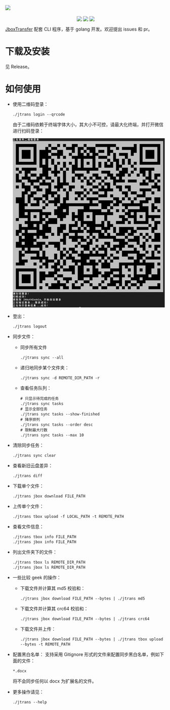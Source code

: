 ![](https://s2.loli.net/2023/10/18/RHFsPnmcJ5IUWAE.png)
<p align="center">
  <img align="center" src="https://img.shields.io/badge/go-1.19-blue" alt="">
  <img align="center" src="https://img.shields.io/github/stars/Okabe-Rintarou-0/JboxTransferCLI" /> 
  <img align="center" src="https://img.shields.io/github/v/release/Okabe-Rintarou-0/JboxTransferCLI?include_prereleases" /> 
  <img align="center" src="https://img.shields.io/github/downloads/Okabe-Rintarou-0/JboxTransferCLI/total" />
</p>

[JboxTransfer](https://github.com/1357310795/JboxTransfer) 配套 CLI 程序，基于 golang 开发。欢迎提出 issues 和 pr。

# 下载及安装

见 Release。

# 如何使用

+ 使用二维码登录：

    ```shell
    ./jtrans login --qrcode
    ```

    由于二维码依赖于终端字体大小，其大小不可控，请最大化终端，并打开微信进行扫码登录：
    
    ![login](./images/login_w_qrcode.png)

+ 登出：

    ```shell
    ./jtrans logout
    ```

+ 同步文件：
  + 同步所有文件
  
    ```shell
    ./jtrans sync --all
    ```

  + 递归地同步某个文件夹：

    ```shell
    ./jtrans sync -d REMOTE_DIR_PATH -r
    ```

  + 查看任务队列：
    ```shell
    # 只显示待完成的任务
    ./jtrans sync tasks
    # 显示全部任务
    ./jtrans sync tasks --show-finished
    # 降序排列
    ./jtrans sync tasks --order desc
    # 限制最大行数
    ./jtrans sync tasks --max 10
    ```


+ 清除同步任务：

    ```shell
    ./jtrans sync clear
    ```

+ 查看新旧云盘差异：
    
    ```shell
    ./jtrans diff
    ```

+ 下载单个文件：

    ```shell
    ./jtrans jbox download FILE_PATH
    ```

+ 上传单个文件：

    ```shell
    ./jtrans tbox upload -f LOCAL_PATH -t REMOTE_PATH
    ```

+ 查看文件信息：
  
    ```shell
    ./jtrans tbox info FILE_PATH
    ./jtrans jbox info FILE_PATH
    ```

+ 列出文件夹下的文件：
  
    ```shell
    ./jtrans tbox ls REMOTE_DIR_PATH
    ./jtrans jbox ls REMOTE_DIR_PATH
    ```

+ 一些比较 geek 的操作：

    + 下载文件并计算其 md5 校验和：
        ```shell
        ./jtrans jbox download FILE_PATH --bytes | ./jtrans md5
        ```
    + 下载文件并计算其 crc64 校验和：
        ```shell
        ./jtrans jbox download FILE_PATH --bytes | ./jtrans crc64
        ```
    + 下载文件并上传：
        ```shell
        ./jtrans jbox download FILE_PATH --bytes | ./jtrans tbox upload --bytes -t REMOTE_PATH
        ```

+ 配置黑白名单：
    支持采用 Gitignore 形式的文件来配置同步黑白名单，例如下面的文件：
    ```
    *.docx
    ```
    将不会同步任何以 docx 为扩展名的文件。

+ 更多操作请见：

    ```shell
    ./jtrans --help
    ```